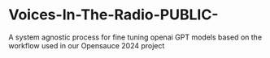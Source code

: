 # Voices-In-The-Radio-PUBLIC-
A system agnostic process for fine tuning openai GPT models based on the workflow used in our Opensauce 2024 project
